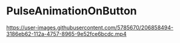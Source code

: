 # PulseAnimationOnButton

https://user-images.githubusercontent.com/5785670/206858494-3186eb62-112a-4757-8965-9e52fce6bcdc.mp4

